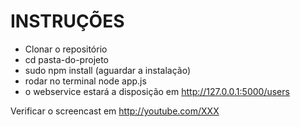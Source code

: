 INSTRUÇÕES
==========

* Clonar o repositório
* cd pasta-do-projeto
* sudo npm install (aguardar a instalação)
* rodar no terminal node app.js
* o webservice estará a disposição em http://127.0.0.1:5000/users

Verificar o screencast em http://youtube.com/XXX